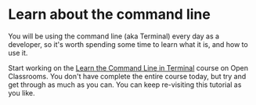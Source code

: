 # Learn about the command line

You will be using the command line (aka Terminal) every day as a developer, so it's worth spending some time to learn what it is, and how to use it.

Start working on the [Learn the Command Line in Terminal](https://openclassrooms.com/en/courses/4614926-learn-the-command-line-in-terminal) course on Open Classrooms. You don't have complete the entire course today, but try and get through as much as you can. You can keep re-visiting this tutorial as you like.